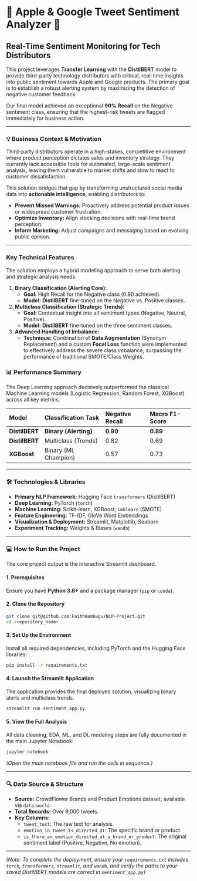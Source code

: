 # 🍏 Apple & Google Tweet Sentiment Analyzer 🍎

## **Real-Time Sentiment Monitoring for Tech Distributors**

This project leverages **Transfer Learning** with the **DistilBERT** model to provide third-party technology distributors with critical, real-time insights into public sentiment towards Apple and Google products. The primary goal is to establish a robust alerting system by maximizing the detection of negative customer feedback.

Our final model achieved an exceptional **$90\%$ Recall** on the Negative sentiment class, ensuring that the highest-risk tweets are flagged immediately for business action.

-----

### 💡 Business Context & Motivation

Third-party distributors operate in a high-stakes, competitive environment where product perception dictates sales and inventory strategy. They currently lack accessible tools for automated, large-scale sentiment analysis, leaving them vulnerable to market shifts and slow to react to customer dissatisfaction.

This solution bridges that gap by transforming unstructured social media data into **actionable intelligence**, enabling distributors to:

  * **Prevent Missed Warnings:** Proactively address potential product issues or widespread customer frustration.
  * **Optimize Inventory:** Align stocking decisions with real-time brand perception.
  * **Inform Marketing:** Adjust campaigns and messaging based on evolving public opinion.

-----

###  Key Technical Features

The solution employs a hybrid modeling approach to serve both alerting and strategic analysis needs:

1.  **Binary Classification (Alerting Core):**
      * **Goal:** High Recall for the Negative class (0.90 achieved).
      * **Model:** **DistilBERT** fine-tuned on the Negative vs. Positive classes.
2.  **Multiclass Classification (Strategic Trends):**
      * **Goal:** Contextual insight into all sentiment types (Negative, Neutral, Positive).
      * **Model:** **DistilBERT** fine-tuned on the three sentiment classes.
3.  **Advanced Handling of Imbalance:**
      * **Technique:** Combination of **Data Augmentation** (Synonym Replacement) and a custom **Focal Loss** function were implemented to effectively address the severe class imbalance, surpassing the performance of traditional SMOTE/Class Weights.

### 📊 Performance Summary

The Deep Learning approach decisively outperformed the classical Machine Learning models (Logistic Regression, Random Forest, XGBoost) across all key metrics.

| Model | Classification Task | Negative Recall | Macro F1-Score |
| :--- | :--- | :--- | :--- |
| **DistilBERT** | **Binary (Alerting)** | $\mathbf{0.90}$ | $\mathbf{0.89}$ |
| **DistilBERT** | Multiclass (Trends) | $0.82$ | $0.69$ |
| **XGBoost** | Binary (ML Champion) | $0.57$ | $0.73$ |

-----

### 🛠️ Technologies & Libraries

  * **Primary NLP Framework:** Hugging Face `transformers` (DistilBERT)
  * **Deep Learning:** PyTorch (`torch`)
  * **Machine Learning:** Scikit-learn, XGBoost, `imblearn` (SMOTE)
  * **Feature Engineering:** TF-IDF, GloVe Word Embeddings
  * **Visualization & Deployment:** Streamlit, Matplotlib, Seaborn
  * **Experiment Tracking:** Weights & Biases (`wandb`)

-----

### 💻 How to Run the Project

The core project output is the interactive Streamlit dashboard.

#### **1. Prerequisites**

Ensure you have **Python 3.8+** and a package manager (`pip` or `conda`).

#### **2. Clone the Repository**

```bash
git clone git@github.com:FaithWambugu/NLP-Project.git
cd <repository_name>
```

#### **3. Set Up the Environment**

Install all required dependencies, including PyTorch and the Hugging Face libraries:

```bash
pip install -r requirements.txt
```

#### **4. Launch the Streamlit Application**

The application provides the final deployed solution, visualizing binary alerts and multiclass trends.

```bash
streamlit run sentiment_app.py
```

#### **5. View the Full Analysis**

All data cleaning, EDA, ML, and DL modeling steps are fully documented in the main Jupyter Notebook:

```bash
jupyter notebook
```

*(Open the main notebook file and run the cells in sequence.)*

-----

### 🔍 Data Source & Structure

  * **Source:** CrowdFlower Brands and Product Emotions dataset, available via `data.world`.
  * **Total Records:** Over 9,000 tweets.
  * **Key Columns:**
      * `tweet_text`: The raw text for analysis.
      * `emotion_in_tweet_is_directed_at`: The specific brand or product.
      * `is_there_an_emotion_directed_at_a_brand_or_product`: The original sentiment label (Positive, Negative, No emotion).

-----

*(Note: To complete the deployment, ensure your `requirements.txt` includes `torch`, `transformers`, `streamlit`, and `wandb`, and verify the paths to your saved DistilBERT models are correct in `sentiment_app.py`)*
